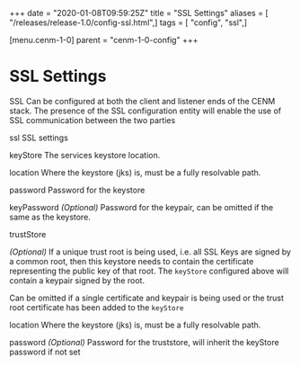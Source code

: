 +++
date = "2020-01-08T09:59:25Z"
title = "SSL Settings"
aliases = [ "/releases/release-1.0/config-ssl.html",]
tags = [ "config", "ssl",]

[menu.cenm-1-0]
parent = "cenm-1-0-config"
+++


# SSL Settings

SSL Can be configured at both the client and listener ends of the CENM stack. The presence of the SSL
            configuration entity will enable the use of SSL communication between the two parties



ssl
SSL settings



keyStore
The services keystore location.



location
Where the keystore (jks) is, must be a fully resolvable path.


password
Password for the keystore


keyPassword
*(Optional)* Password for the keypair, can be omitted if the same as the keystore.


trustStore


*(Optional)* If a unique trust root is being used, i.e. all SSL Keys are signed by a common
root, then this keystore needs to contain the certificate representing the public key of
                                                that root. The `keyStore` configured above will contain a keypair signed by the root.

Can be omitted if a single certificate and keypair is being used or the trust root certificate
                                                has been added to the `keyStore`



location
Where the keystore (jks) is, must be a fully resolvable path.


password
*(Optional)* Password for the truststore, will inherit the keyStore password if not set


